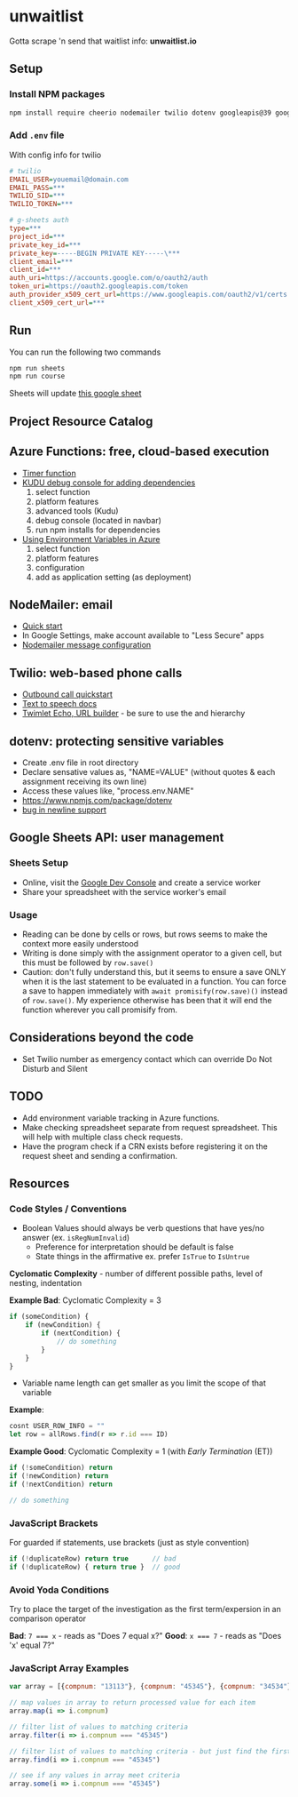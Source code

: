 # unwaitlist

Gotta scrape 'n send that waitlist info: __unwaitlist.io__

## Setup

### Install NPM packages

```bash
npm install require cheerio nodemailer twilio dotenv googleapis@39 google-spreadsheet
```


### Add `.env` file

With config info for twilio

```ini
# twilio
EMAIL_USER=youemail@domain.com
EMAIL_PASS=***
TWILIO_SID=***
TWILIO_TOKEN=***

# g-sheets auth
type=***
project_id=***
private_key_id=***
private_key=-----BEGIN PRIVATE KEY-----\***
client_email=***
client_id=***
auth_uri=https://accounts.google.com/o/oauth2/auth
token_uri=https://oauth2.googleapis.com/token
auth_provider_x509_cert_url=https://www.googleapis.com/oauth2/v1/certs
client_x509_cert_url=***
```



## Run

You can run the following two commands

```bash
npm run sheets
npm run course
```

Sheets will update [this google sheet](https://docs.google.com/spreadsheets/d/1DjsN1HiiS7Iv7lKNucjeoQ6aS0_291JAovZ0LfgOItM/edit?ts=5e121e54)

## Project Resource Catalog

## Azure Functions: free, cloud-based execution

- [Timer function](https://docs.microsoft.com/en-us/azure/azure-functions/functions-bindings-timer)
- [KUDU debug console for adding dependencies](https://blogs.msdn.microsoft.com/benjaminperkins/2014/03/24/using-kudu-with-windows-azure-web-sites/)
    1. select function
    2. platform features
    3. advanced tools (Kudu)
    4. debug console (located in navbar)
    5. run npm installs for dependencies
- [Using Environment Variables in Azure](https://www.freecodecamp.org/news/heres-how-you-can-actually-use-node-environment-variables-8fdf98f53a0a/)
    1. select function
    2. platform features
    3. configuration
    4. add as application setting (as deployment)


## NodeMailer: email

- [Quick start](https://www.w3schools.com/nodejs/nodejs_email.asp)
- In Google Settings, make account available to "Less Secure" apps
- [Nodemailer message configuration](https://nodemailer.com/message/)


## Twilio: web-based phone calls

- [Outbound call quickstart](https://www.twilio.com/docs/voice/quickstart/node?code-sample=code-make-an-outbound-call&code-language=Node.js&code-sdk-version=3.x)
- [Text to speech docs](https://www.twilio.com/docs/voice/twiml/say/text-speech)
- [Twimlet Echo, URL builder](https://www.twilio.com/labs/twimlets/echo) - be sure to use the <Response> and <Say> hierarchy


## dotenv: protecting sensitive variables

- Create .env file in root directory
- Declare sensative values as, "NAME=VALUE" (without quotes & each assignment receiving its own line)
- Access these values like, "process.env.NAME"
- https://www.npmjs.com/package/dotenv
- [bug in newline support](https://github.com/motdotla/dotenv/issues/218#issuecomment-325044380)

## Google Sheets API: user management

### Sheets Setup

- Online, visit the [Google Dev Console](https://console.developers.google.com/apis/dashboard) and create a service worker
- Share your spreadsheet with the service worker's email

### Usage

- Reading can be done by cells or rows, but rows seems to make the context more easily understood
- Writing is done simply with the assignment operator to a given cell, but this must be followed by `row.save()`
- Caution: don't fully understand this, but it seems to ensure a save ONLY when it is the last statement to be evaluated in a function. You can force a save to happen immediately with `await promisify(row.save)()` instead of `row.save()`. My experience otherwise has been that it will end the function wherever you call promisify from.


## Considerations beyond the code

- Set Twilio number as emergency contact which can override Do Not Disturb and Silent

## TODO

- Add environment variable tracking in Azure functions.
- Make checking spreadsheet separate from request spreadsheet. This will help with multiple class check requests.
- Have the program check if a CRN exists before registering it on the request sheet and sending a confirmation.

## Resources

### Code Styles / Conventions

* Boolean Values should always be verb questions that have yes/no answer (ex. `isRegNumInvalid`)
  * Preference for interpretation should be default is false
  * State things in the affirmative ex. prefer `IsTrue` to `IsUntrue`

**Cyclomatic Complexity** - number of different possible paths, level of nesting, indentation

**Example Bad**: Cyclomatic Complexity = 3

```js
if (someCondition) {
    if (newCondition) {
        if (nextCondition) {
            // do something
        }
    }
}
```

* Variable name length can get smaller as you limit the scope of that variable

**Example**:

```js
cosnt USER_ROW_INFO = ""
let row = allRows.find(r => r.id === ID)
```

**Example Good**: Cyclomatic Complexity = 1 (with _Early Termination_ (ET))

```js
if (!someCondition) return
if (!newCondition) return
if (!nextCondition) return

// do something
```

### JavaScript Brackets

For guarded if statements, use brackets (just as style convention)

```js
if (!duplicateRow) return true      // bad
if (!duplicateRow) { return true }  // good
```

### Avoid Yoda Conditions

Try to place the target of the investigation as the first term/expersion in an comparison operator

**Bad**:  `7 === x` - reads as "Does 7 equal x?"
**Good**: `x === 7` - reads as "Does 'x' equal 7?"


### JavaScript Array Examples

```js
var array = [{compnum: "13113"}, {compnum: "45345"}, {compnum: "34534"}]

// map values in array to return processed value for each item
array.map(i => i.compnum)

// filter list of values to matching criteria
array.filter(i => i.compnum === "45345")

// filter list of values to matching criteria - but just find the first record - return record
array.find(i => i.compnum === "45345")

// see if any values in array meet criteria
array.some(i => i.compnum === "45345")
```
